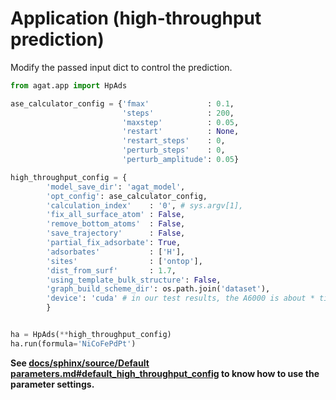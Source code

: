 # Application (high-throughput prediction)

Modify the passed input dict to control the prediction.

```python
from agat.app import HpAds

ase_calculator_config = {'fmax'             : 0.1,
                         'steps'            : 200,
                         'maxstep'          : 0.05,
                         'restart'          : None,
                         'restart_steps'    : 0,
                         'perturb_steps'    : 0,
                         'perturb_amplitude': 0.05}

high_throughput_config = {
        'model_save_dir': 'agat_model',
        'opt_config': ase_calculator_config,
        'calculation_index'    : '0', # sys.argv[1],
        'fix_all_surface_atom' : False,
        'remove_bottom_atoms'  : False,
        'save_trajectory'      : False,
        'partial_fix_adsorbate': True,
        'adsorbates'           : ['H'],
        'sites'                : ['ontop'],
        'dist_from_surf'       : 1.7,
        'using_template_bulk_structure': False,
        'graph_build_scheme_dir': os.path.join('dataset'),
        'device': 'cuda' # in our test results, the A6000 is about * times faster than EPYC 7763.
        }


ha = HpAds(**high_throughput_config)
ha.run(formula='NiCoFePdPt')
```

**See [docs/sphinx/source/Default parameters.md#default_high_throughput_config](https://github.com/jzhang-github/AGAT/blob/main/docs/sphinx/source/Default%20parameters.md#default_high_throughput_config) to know how to use the parameter settings.**